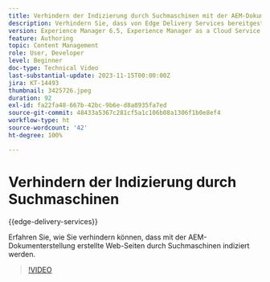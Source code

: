 ```yaml
---
title: Verhindern der Indizierung durch Suchmaschinen mit der AEM-Dokumenterstellung
description: Verhindern Sie, dass von Edge Delivery Services bereitgestellte Seiten durch Suchmaschinen indiziert werden.
version: Experience Manager 6.5, Experience Manager as a Cloud Service
feature: Authoring
topic: Content Management
role: User, Developer
level: Beginner
doc-type: Technical Video
last-substantial-update: 2023-11-15T00:00:00Z
jira: KT-14493
thumbnail: 3425726.jpeg
duration: 92
exl-id: fa22fa48-667b-42bc-9b6e-d8a8935fa7ed
source-git-commit: 48433a5367c281cf5a1c106b08a1306f1b0e8ef4
workflow-type: ht
source-wordcount: '42'
ht-degree: 100%

---
```


# Verhindern der Indizierung durch Suchmaschinen

{{edge-delivery-services}}

Erfahren Sie, wie Sie verhindern können, dass mit der AEM-Dokumenterstellung erstellte Web-Seiten durch Suchmaschinen indiziert werden.

>[!VIDEO](https://video.tv.adobe.com/v/3438126/?learn=on&captions=ger)
